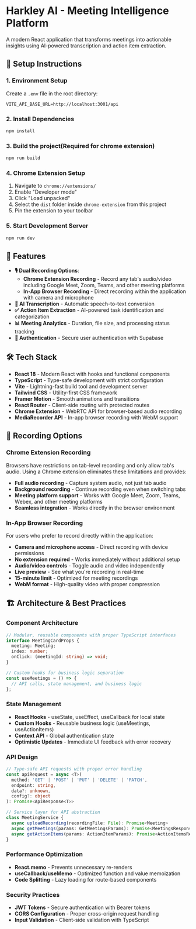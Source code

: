 # Harkley AI - Meeting Intelligence Platform

A modern React application that transforms meetings into actionable insights using AI-powered transcription and action item extraction.

## 🚀 Setup Instructions

### **1. Environment Setup**

Create a `.env` file in the root directory:

```env
VITE_API_BASE_URL=http://localhost:3001/api
```

### **2. Install Dependencies**

```bash
npm install
```

### **3. Build the project(Required for chrome extension)**

```bash
npm run build
```

### **4. Chrome Extension Setup**

1. Navigate to `chrome://extensions/`
2. Enable "Developer mode"
3. Click "Load unpacked"
4. Select the `dist` folder inside `chrome-extension` from this project
5. Pin the extension to your toolbar

### **5. Start Development Server**

```bash
npm run dev
```

## 🎯 Features

- **🎙️ Dual Recording Options**:
  - **Chrome Extension Recording** - Record any tab's audio/video including Google Meet, Zoom, Teams, and other meeting platforms
  - **In-App Browser Recording** - Direct recording within the application with camera and microphone
- **📝 AI Transcription** - Automatic speech-to-text conversion
- **✅ Action Item Extraction** - AI-powered task identification and categorization
- **📊 Meeting Analytics** - Duration, file size, and processing status tracking
- **🔐 Authentication** - Secure user authentication with Supabase

## 🛠️ Tech Stack

- **React 18** - Modern React with hooks and functional components
- **TypeScript** - Type-safe development with strict configuration
- **Vite** - Lightning-fast build tool and development server
- **Tailwind CSS** - Utility-first CSS framework
- **Framer Motion** - Smooth animations and transitions
- **React Router** - Client-side routing with protected routes
- **Chrome Extension** - WebRTC API for browser-based audio recording
- **MediaRecorder API** - In-app browser recording with WebM support

## 🎯 Recording Options

### **Chrome Extension Recording**

Browsers have restrictions on tab-level recording and only allow tab's audio. Using a Chrome extension eliminates these limitations and provides:

- **Full audio recording** - Capture system audio, not just tab audio
- **Background recording** - Continue recording even when switching tabs
- **Meeting platform support** - Works with Google Meet, Zoom, Teams, Webex, and other meeting platforms
- **Seamless integration** - Works directly in the browser environment

### **In-App Browser Recording**

For users who prefer to record directly within the application:

- **Camera and microphone access** - Direct recording with device permissions
- **No extension required** - Works immediately without additional setup
- **Audio/video controls** - Toggle audio and video independently
- **Live preview** - See what you're recording in real-time
- **15-minute limit** - Optimized for meeting recordings
- **WebM format** - High-quality video with proper compression

## 🏗️ Architecture & Best Practices

### **Component Architecture**

```typescript
// Modular, reusable components with proper TypeScript interfaces
interface MeetingCardProps {
  meeting: Meeting;
  index: number;
  onClick: (meetingId: string) => void;
}

// Custom hooks for business logic separation
const useMeetings = () => {
  // API calls, state management, and business logic
};
```

### **State Management**

- **React Hooks** - useState, useEffect, useCallback for local state
- **Custom Hooks** - Reusable business logic (useMeetings, useActionItems)
- **Context API** - Global authentication state
- **Optimistic Updates** - Immediate UI feedback with error recovery

### **API Design**

```typescript
// Type-safe API requests with proper error handling
const apiRequest = async <T>(
  method: 'GET' | 'POST' | 'PUT' | 'DELETE' | 'PATCH',
  endpoint: string,
  data?: unknown,
  config?: object
): Promise<ApiResponse<T>>

// Service layer for API abstraction
class MeetingService {
  async uploadRecording(recordingFile: File): Promise<Meeting>
  async getMeetings(params: GetMeetingsParams): Promise<MeetingsResponse>
  async getActionItems(params: ActionItemParams): Promise<ActionItemsResponse>
}
```

### **Performance Optimization**

- **React.memo** - Prevents unnecessary re-renders
- **useCallback/useMemo** - Optimized function and value memoization
- **Code Splitting** - Lazy loading for route-based components

### **Security Practices**

- **JWT Tokens** - Secure authentication with Bearer tokens
- **CORS Configuration** - Proper cross-origin request handling
- **Input Validation** - Client-side validation with TypeScript
